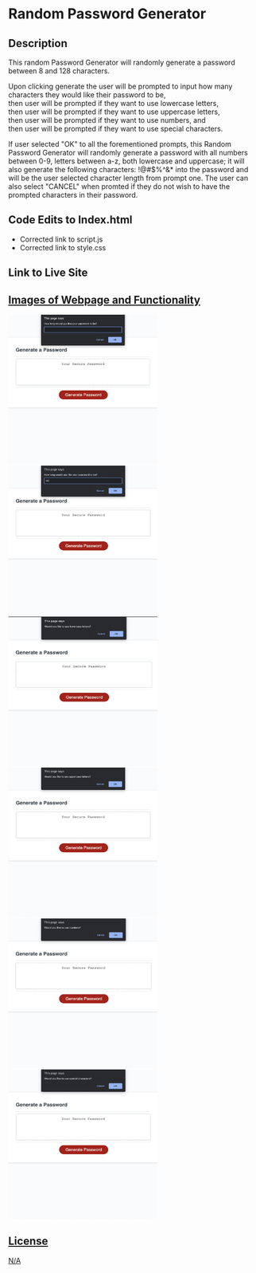 # Random Password Generator

## Description

<p>This random Password Generator will randomly generate a password between 8 and 128 characters. <br>

Upon clicking generate the user will be prompted to input how many characters they would like their password to be, <br>
then user will be prompted if they want to use lowercase letters, <br>
then user will be prompted if they want to use uppercase letters, <br>
then user will be prompted if they want to use numbers, and <br>
then user will be prompted if they want to use special characters.

If user selected "OK" to all the forementioned prompts, this Random Password Generator will randomly generate a password with all numbers between 0-9, letters between a-z, both lowercase and uppercase; it will also generate the following characters: !@#$%^&\* into the password and will be the user selected character length from prompt one. The user can also select "CANCEL" when promted if they do not wish to have the prompted characters in their password.</p>

## Code Edits to Index.html

<ul>
<li> Corrected link to script.js </li>
<li> Corrected link to style.css </li>
</ul>


## Link to Live Site

<a href="">

## Images of Webpage and Functionality

<img src="assets/img/img-password-length_order1.jpeg" width="300" height="300">
<img src="assets/img/Password-length-input_order2.jpeg" width="300" height="300">
<img src="assets/img/Lowercase_order3.jpeg" width="300" height="300">
<img src="assets/img/uppercase_order4.jpeg" width="300" height="300">
<img src="assets/img/numbers_order5.jpeg" width="300" height="300">
<img src="assets/img/specialChars_order6.jpeg" width="300" height="300">

## License

N/A
